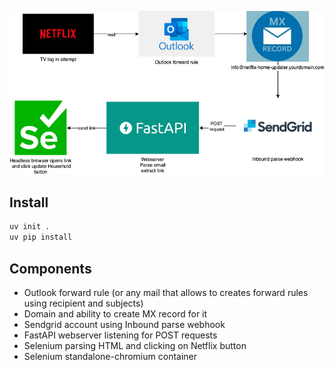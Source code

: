 ![alt text](_docs/diagram.drawio.png)

## Install

```bash
uv init .
uv pip install
```


## Components
- Outlook forward rule (or any mail that allows to creates forward rules using recipient and subjects)
- Domain and ability to create MX record for it
- Sendgrid account using Inbound parse webhook
- FastAPI webserver listening for POST requests
- Selenium parsing HTML and clicking on Netflix button
- Selenium standalone-chromium container



